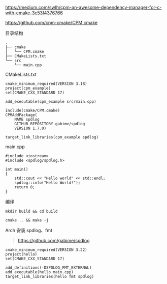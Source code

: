 https://medium.com/swlh/cpm-an-awesome-dependency-manager-for-c-with-cmake-3c53f4376766

https://github.com/cpm-cmake/CPM.cmake





目录结构

```
.
├── cmake
│   └── CPM.cmake
├── CMakeLists.txt
└── src
    └── main.cpp
```

CMakeLists.txt

```
cmake_minimum_required(VERSION 3.18)
project(cpm_example)
set(CMAKE_CXX_STANDARD 17)

add_executable(cpm_example src/main.cpp)

include(cmake/CPM.cmake)
CPMAddPackage(
    NAME spdlog
    GITHUB_REPOSITORY gabime/spdlog
    VERSION 1.7.0)

target_link_libraries(cpm_example spdlog)
```

main.cpp

```
#include <iostream>
#include <spdlog/spdlog.h>

int main()
{
    std::cout << "Hello world" << std::endl;
    spdlog::info("Hello World!");
    return 0;
}

```



编译

```
mkdir build && cd build

cmake .. && make -j
```





Arch 安装 spdlog、fmt

> https://github.com/gabime/spdlog

```
cmake_minimum_required(VERSION 3.22)
project(hello)
set(CMAKE_CXX_STANDARD 17)

add_definitions(-DSPDLOG_FMT_EXTERNAL)
add_executable(hello main.cpp)
target_link_libraries(hello fmt spdlog)
```

